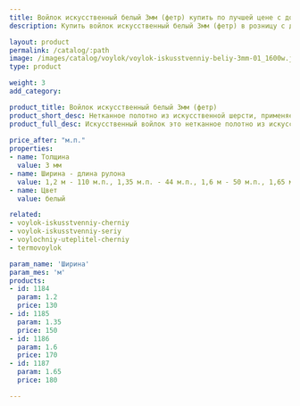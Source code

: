 ```yaml
---
title: Войлок искусственный белый 3мм (фетр) купить по лучшей цене с доставкой - Поролоныч
description: Купить войлок искусственный белый 3мм (фетр) в розницу с доставкой по Москве в интернет-магазине Поролоныча.

layout: product
permalink: /catalog/:path
image: /images/catalog/voylok/voylok-iskusstvenniy-beliy-3mm-01_1600w.jpg
type: product

weight: 3
add_category: 

product_title: Войлок искусственный белый 3мм (фетр)
product_short_desc: Нетканное полотно из искусственной шерсти, применяется для изготовления деталей обивки автомобилей и утепления в быту.
product_full_desc: Искусственный войлок это нетканное полотно из искусственной шерсти, применяется для изготовления деталей интерьера автомобилей (обивка дверей, стенок, крыши), а также применяется в качестве утеплителя. Обладает хорошими звукоизолирующими свойствами и может использоваться в качестве шумоизоляции.
        
price_after: "м.п."
properties:
- name: Толщина
  value: 3 мм
- name: Ширина - длина рулона
  value: 1,2 м - 110 м.п., 1,35 м.п. - 44 м.п., 1,6 м - 50 м.п., 1,65 м - 25 м
- name: Цвет
  value: белый

related:
- voylok-iskusstvenniy-cherniy
- voylok-iskusstvenniy-seriy
- voylochniy-uteplitel-cherniy
- termovoylok

param_name: 'Ширина'
param_mes: 'м'
products:
- id: 1184
  param: 1.2
  price: 130
- id: 1185
  param: 1.35
  price: 150
- id: 1186
  param: 1.6
  price: 170
- id: 1187
  param: 1.65
  price: 180

---
```

